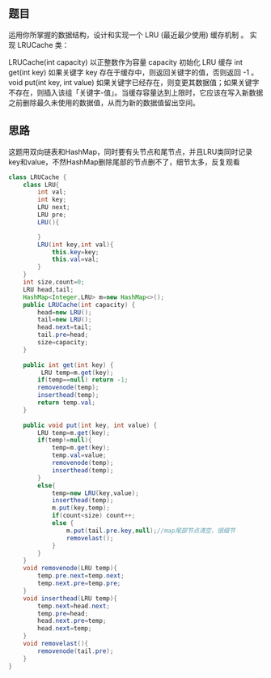 ## 题目

运用你所掌握的数据结构，设计和实现一个  LRU (最近最少使用) 缓存机制 。
实现 LRUCache 类：

LRUCache(int capacity) 以正整数作为容量 capacity 初始化 LRU 缓存
int get(int key) 如果关键字 key 存在于缓存中，则返回关键字的值，否则返回 -1 。
void put(int key, int value) 如果关键字已经存在，则变更其数据值；如果关键字不存在，则插入该组「关键字-值」。当缓存容量达到上限时，它应该在写入新数据之前删除最久未使用的数据值，从而为新的数据值留出空间。

## 思路

这题用双向链表和HashMap，同时要有头节点和尾节点，并且LRU类同时记录key和value，不然HashMap删除尾部的节点删不了，细节太多，反复观看

```java
class LRUCache {
    class LRU{
        int val;
        int key;
        LRU next;
        LRU pre;
        LRU(){

        }
        LRU(int key,int val){
            this.key=key;
            this.val=val;
        }
    }
    int size,count=0;
    LRU head,tail;
    HashMap<Integer,LRU> m=new HashMap<>();
    public LRUCache(int capacity) {
        head=new LRU();
        tail=new LRU();
        head.next=tail;
        tail.pre=head; 
        size=capacity;
    }
    
    public int get(int key) {
         LRU temp=m.get(key);
        if(temp==null) return -1;
        removenode(temp);
        inserthead(temp);
        return temp.val;
    }
    
    public void put(int key, int value) {
        LRU temp=m.get(key);
        if(temp!=null){
            temp=m.get(key);
            temp.val=value;
            removenode(temp);
            inserthead(temp);
        }
        else{
            temp=new LRU(key,value);
            inserthead(temp);
            m.put(key,temp);
            if(count<size) count++;
            else {
                m.put(tail.pre.key,null);//map尾部节点清空，很细节
                removelast();
            } 
        }
    }
    void removenode(LRU temp){
        temp.pre.next=temp.next;
        temp.next.pre=temp.pre;
    }
    void inserthead(LRU temp){
        temp.next=head.next;
        temp.pre=head;
        head.next.pre=temp;
        head.next=temp;
    }
    void removelast(){
        removenode(tail.pre);
    }
}
```

